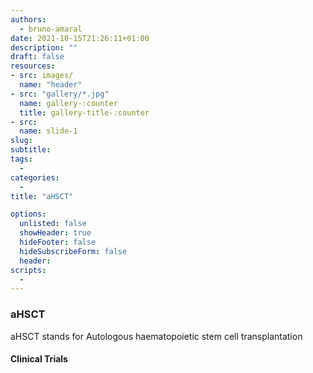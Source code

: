 ```yaml
---
authors:
  - bruno-amaral
date: 2021-10-15T21:26:11+01:00
description: ""
draft: false
resources: 
- src: images/
  name: "header"
- src: "gallery/*.jpg"
  name: gallery-:counter
  title: gallery-title-:counter
- src:
  name: slide-1
slug:
subtitle: 
tags: 
  - 
categories: 
  - 
title: "aHSCT"

options:
  unlisted: false
  showHeader: true
  hideFooter: false
  hideSubscribeForm: false
  header:
scripts:
  -
---
```


<h3 id="aHSCT">aHSCT</h3>

<p>aHSCT stands for Autologous haematopoietic stem cell transplantation</p>

<ol class="articles aHSCT"></ol>
<h4>Clinical Trials</h4>
<ol class="trials aHSCT"></ol>